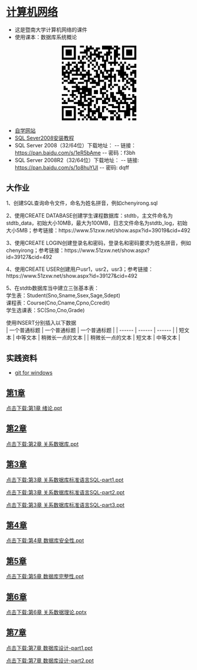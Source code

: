 # [计算机网络](https://github.com/scutcyr/jida_teaching/tree/master/shujvku)
- 这是暨南大学计算机网络的课件
- 使用课本：数据库系统概论

<p align="center"><img width="40%" src="https://github.com/scutcyr/jida_teaching/blob/master/shujvku/shujvjku.png" /></p>

- [自学网站](https://www.51zxw.net/list.aspx?cid=492)
- [SQL Sever2008安装教程](https://mp.weixin.qq.com/s/I6tS1hQzOOJYj5Cf2Wfraw)
- SQL Server 2008（32/64位）下载地址：
-- 链接：https://pan.baidu.com/s/1eR5bAme 
-- 密码：f3bh
- SQL Server 2008R2（32/64位）下载地址：
-- 链接: https://pan.baidu.com/s/1o8huYUI 
-- 密码: dqff

## 大作业
<p>1、创建SQL查询命令文件，命名为姓名拼音，例如chenyirong.sql</p>
<p>2、使用CREATE DATABASE创建学生课程数据库：stdtb，主文件命名为stdtb_data，初始大小10MB，最大为100MB，日志文件命名为stdtb_log，初始大小5MB；参考链接：https://www.51zxw.net/show.aspx?id=39019&cid=492</p>
<p>3、使用CREATE LOGIN创建登录名和密码，登录名和密码要求为姓名拼音，例如chenyirong；参考链接：https://www.51zxw.net/show.aspx?id=39127&cid=492</p>
<p>4、使用CREATE USER创建用户usr1，usr2，usr3；参考链接：https://www.51zxw.net/show.aspx?id=39127&cid=492</p>
<p>5、在stdtb数据库当中建立三张基本表：<br>
  	学生表：Student(Sno,Sname,Ssex,Sage,Sdept)<br>
    课程表：Course(Cno,Cname,Cpno,Ccredit)<br>
    学生选课表：SC(Sno,Cno,Grade)<br>
</p>
<p>使用INSERT分别插入以下数据<br>
| 一个普通标题 | 一个普通标题 | 一个普通标题 |
| ------ | ------ | ------ |
| 短文本 | 中等文本 | 稍微长一点的文本 |
| 稍微长一点的文本 | 短文本 | 中等文本 |
</p>


## 实践资料
- [git for windows](https://desktop.github.com/)

## [第1章](https://raw.githubusercontent.com/scutcyr/jida_teaching/master/shujvku/%E7%AC%AC1%E7%AB%A0%20%E7%BB%AA%E8%AE%BA.ppt)
  [点击下载:第1章 绪论.ppt](https://raw.githubusercontent.com/scutcyr/jida_teaching/master/shujvku/%E7%AC%AC1%E7%AB%A0%20%E7%BB%AA%E8%AE%BA.ppt)
## [第2章](https://raw.githubusercontent.com/scutcyr/jida_teaching/master/shujvku/%E7%AC%AC2%E7%AB%A0%20%E5%85%B3%E7%B3%BB%E6%95%B0%E6%8D%AE%E5%BA%93.ppt)
  [点击下载:第2章 关系数据库.ppt](https://raw.githubusercontent.com/scutcyr/jida_teaching/master/shujvku/%E7%AC%AC2%E7%AB%A0%20%E5%85%B3%E7%B3%BB%E6%95%B0%E6%8D%AE%E5%BA%93.ppt)
## [第3章](https://github.com/scutcyr/jida_teaching/raw/master/shujvku/%E7%AC%AC3%E7%AB%A0%20%E5%85%B3%E7%B3%BB%E6%95%B0%E6%8D%AE%E5%BA%93%E6%A0%87%E5%87%86%E8%AF%AD%E8%A8%80SQL-part2.ppt)
  [点击下载:第3章 关系数据库标准语言SQL-part1.ppt](https://github.com/scutcyr/jida_teaching/raw/master/shujvku/%E7%AC%AC3%E7%AB%A0%20%E5%85%B3%E7%B3%BB%E6%95%B0%E6%8D%AE%E5%BA%93%E6%A0%87%E5%87%86%E8%AF%AD%E8%A8%80SQL-part1.ppt)
  
  [点击下载:第3章 关系数据库标准语言SQL-part2.ppt](https://github.com/scutcyr/jida_teaching/raw/master/shujvku/%E7%AC%AC3%E7%AB%A0%20%E5%85%B3%E7%B3%BB%E6%95%B0%E6%8D%AE%E5%BA%93%E6%A0%87%E5%87%86%E8%AF%AD%E8%A8%80SQL-part2.ppt)
  
  [点击下载:第3章 关系数据库标准语言SQL-part3.ppt](https://github.com/scutcyr/jida_teaching/raw/master/shujvku/%E7%AC%AC3%E7%AB%A0%20%E5%85%B3%E7%B3%BB%E6%95%B0%E6%8D%AE%E5%BA%93%E6%A0%87%E5%87%86%E8%AF%AD%E8%A8%80SQL-part3.ppt)
  
## [第4章](https://github.com/scutcyr/jida_teaching/blob/master/shujvku/%E7%AC%AC4%E7%AB%A0%20%E6%95%B0%E6%8D%AE%E5%BA%93%E5%AE%89%E5%85%A8%E6%80%A7.ppt)
  [点击下载:第4章 数据库安全性.ppt](https://github.com/scutcyr/jida_teaching/raw/master/shujvku/%E7%AC%AC4%E7%AB%A0%20%E6%95%B0%E6%8D%AE%E5%BA%93%E5%AE%89%E5%85%A8%E6%80%A7.ppt)
  
## [第5章](https://github.com/scutcyr/jida_teaching/blob/master/shujvku/%E7%AC%AC5%E7%AB%A0%20%E6%95%B0%E6%8D%AE%E5%BA%93%E5%AE%8C%E6%95%B4%E6%80%A7.ppt)
  [点击下载:第5章 数据库完整性.ppt](https://github.com/scutcyr/jida_teaching/raw/master/shujvku/%E7%AC%AC5%E7%AB%A0%20%E6%95%B0%E6%8D%AE%E5%BA%93%E5%AE%8C%E6%95%B4%E6%80%A7.ppt)
  
## [第6章](https://github.com/scutcyr/jida_teaching/blob/master/shujvku/%E7%AC%AC6%E7%AB%A0%20%E5%85%B3%E7%B3%BB%E6%95%B0%E6%8D%AE%E7%90%86%E8%AE%BA.pptx)
  [点击下载:第6章 关系数据理论.pptx](https://github.com/scutcyr/jida_teaching/raw/master/shujvku/%E7%AC%AC6%E7%AB%A0%20%E5%85%B3%E7%B3%BB%E6%95%B0%E6%8D%AE%E7%90%86%E8%AE%BA.pptx)
  
## [第7章](https://github.com/scutcyr/jida_teaching/blob/master/shujvku/%E7%AC%AC7%E7%AB%A0%20%E6%95%B0%E6%8D%AE%E5%BA%93%E8%AE%BE%E8%AE%A1-part1.ppt)
  [点击下载:第7章 数据库设计-part1.ppt](https://github.com/scutcyr/jida_teaching/raw/master/shujvku/%E7%AC%AC7%E7%AB%A0%20%E6%95%B0%E6%8D%AE%E5%BA%93%E8%AE%BE%E8%AE%A1-part1.ppt)
  
  [点击下载:第7章 数据库设计-part2.ppt](https://github.com/scutcyr/jida_teaching/raw/master/shujvku/%E7%AC%AC7%E7%AB%A0%20%E6%95%B0%E6%8D%AE%E5%BA%93%E8%AE%BE%E8%AE%A1-part2.ppt)

